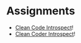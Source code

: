 # Assignments

-  [Clean Code Introspect](https://classroom.github.com/a/gzkufZsK)!
-  [Clean Coder Introspect](https://classroom.github.com/a/P9IV1Oxc)!
